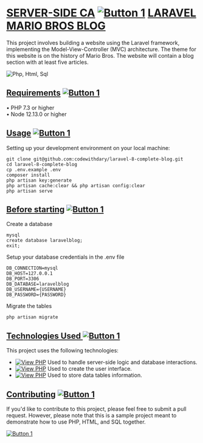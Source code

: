 # <a href="#" class="button">SERVER-SIDE CA</a> [![Button 1](https://img.shields.io/badge/%22SERVER-SIDE%22-red.svg)](https://example.com/button1 "Tooltip Text") <a href="https://www.dkit.ie/" class="button">LARAVEL MARIO BROS BLOG</a>

This project involves building a website using the Laravel framework, implementing the Model-View-Controller (MVC) architecture. The theme for this website is on the history of Mario Bros. The website will contain a blog section with at least five articles.


![Php, Html, Sql](https://github.com/abielinsky/ServerSideCA/blob/main/Pictures/mariosss.jpg?raw=true)


## <a href="#" class="button big">Requirements</a> [![Button 1](https://img.shields.io/badge/%22Requirements%22-red.svg)](https://example.com/button1 "Tooltip Text")

•	PHP 7.3 or higher <br>
•	Node 12.13.0 or higher <br>


## <a href="#" class="button big">Usage</a> [![Button 1](https://img.shields.io/badge/%22Usage%22-red.svg)](https://example.com/button1 "Tooltip Text")

Setting up your development environment on your local machine: <br>
```
git clone git@github.com:codewithdary/laravel-8-complete-blog.git
cd laravel-8-complete-blog
cp .env.example .env
composer install
php artisan key:generate
php artisan cache:clear && php artisan config:clear
php artisan serve
```


## <a href="#" class="button big">Before starting</a> [![Button 1](https://img.shields.io/badge/%22Before_Starting%22-red.svg)](https://example.com/button1 "Tooltip Text")

Create a database <br>
```
mysql
create database laravelblog;
exit;
```

Setup your database credentials in the .env file <br>
```
DB_CONNECTION=mysql
DB_HOST=127.0.0.1
DB_PORT=3306
DB_DATABASE=laravelblog
DB_USERNAME={USERNAME}
DB_PASSWORD={PASSWORD}
```

Migrate the tables
```
php artisan migrate
```



## <a href="#" class="button big">Technologies Used </a> [![Button 1](https://img.shields.io/badge/%22Technologies-Used%22-blue.svg)](https://example.com/button1 "Tooltip Text")

This project uses the following technologies:



- [![View PHP](https://img.shields.io/badge/PHP:-blue.svg)]() Used to handle server-side logic and database interactions.
- [![View PHP](https://img.shields.io/badge/HTML/CSS:-blue.svg)]() Used to create the user interface.
- [![View PHP](https://img.shields.io/badge/MySQL:-blue.svg)]() Used to store data tables information.

## <a href="#" class="button big">Contributing</a> [![Button 1](https://img.shields.io/badge/%22Contributing-Contributing%22-blue.svg)](https://example.com/button1 "Tooltip Text")

If you'd like to contribute to this project, please feel
free to submit a pull request.
However, please note that this is a sample project
meant to demonstrate how to use PHP, HTML, and SQL together.


[![Button 1](https://img.shields.io/badge/Erlingus-Abielinsky%20-blue.svg)](https://example.com/button1 "Tooltip Text")
